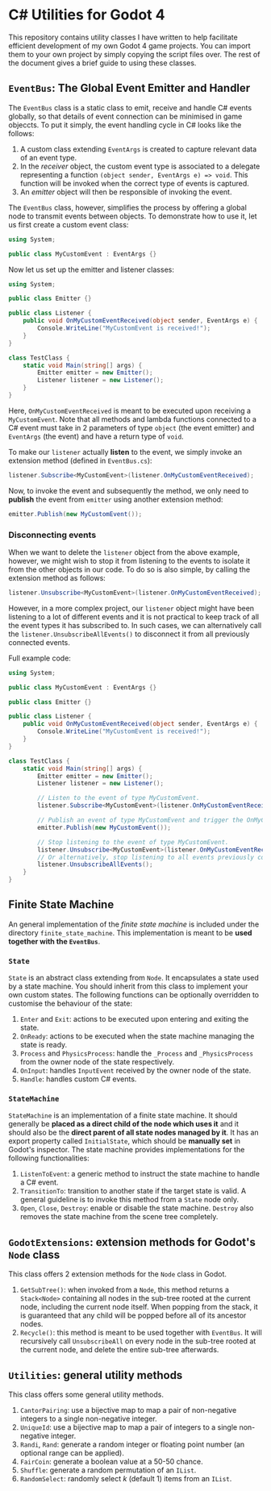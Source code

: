 # C\# Utilities for Godot 4

This repository contains utility classes I have written to help facilitate efficient development of my own Godot 4 game projects. You can import them to your own project by simply copying the script files over. The rest of the document gives a brief guide to using these classes.

## `EventBus`: The Global Event Emitter and Handler

The `EventBus` class is a static class to emit, receive and handle C\# events globally, so that details of event connection can be minimised in game objeccts. To put it simply, the event handling cycle in C\# looks like the follows:

1. A custom class extending `EventArgs` is created to capture relevant data of an event type.
2. In the *receiver* object, the custom event type is associated to a delegate representing a function `(object sender, EventArgs e) => void`. This function will be invoked when the correct type of events is captured.
3. An *emitter* object will then be responsible of invoking the event.

The `EventBus` class, however, simplifies the process by offering a global node to transmit events between objects. To demonstrate how to use it, let us first create a custom event class:

```csharp
using System;

public class MyCustomEvent : EventArgs {}
```

Now let us set up the emitter and listener classes:

```csharp
using System;

public class Emitter {}

public class Listener {
    public void OnMyCustomEventReceived(object sender, EventArgs e) {
        Console.WriteLine("MyCustomEvent is received!");
    }
}

class TestClass {
    static void Main(string[] args) {
        Emitter emitter = new Emitter();
        Listener listener = new Listener();
    }
}
```

Here, `OnMyCustomEventReceived` is meant to be executed upon receiving a `MyCustomEvent`. Note that all methods and lambda functions connected to a C\# event must take in 2 parameters of type `object` (the event emitter) and `EventArgs` (the event) and have a return type of `void`.

To make our `listener` actually **listen** to the event, we simply invoke an extension method (defined in `EventBus.cs`):

```csharp
listener.Subscribe<MyCustomEvent>(listener.OnMyCustomEventReceived);
```

Now, to invoke the event and subsequently the method, we only need to **publish** the event from `emitter` using another extension method:

```csharp
emitter.Publish(new MyCustomEvent());
```

### Disconnecting events

When we want to delete the `listener` object from the above example, however, we might wish to stop it from listening to the events to isolate it from the other objects in our code. To do so is also simple, by calling the extension method as follows:

```csharp
listener.Unsubscribe<MyCustomEvent>(listener.OnMyCustomEventReceived);
```

However, in a more complex project, our `listener` object might have been listening to a lot of different events and it is not practical to keep track of all the event types it has subscribed to. In such cases, we can alternatively call the `listener.UnsubscribeAllEvents()` to disconnect it from all previously connected events.

Full example code:

```csharp
using System;

public class MyCustomEvent : EventArgs {}

public class Emitter {}

public class Listener {
    public void OnMyCustomEventReceived(object sender, EventArgs e) {
        Console.WriteLine("MyCustomEvent is received!");
    }
}

class TestClass {
    static void Main(string[] args) {
        Emitter emitter = new Emitter();
        Listener listener = new Listener();

        // Listen to the event of type MyCustomEvent.
        listener.Subscribe<MyCustomEvent>(listener.OnMyCustomEventReceived);

        // Publish an event of type MyCustomEvent and trigger the OnMyCustomEventReceived method.
        emitter.Publish(new MyCustomEvent());

        // Stop listening to the event of type MyCustomEvent.
        listener.Unsubscribe<MyCustomEvent>(listener.OnMyCustomEventReceived);
        // Or alternatively, stop listening to all events previously connected to the object.
        listener.UnsubscribeAllEvents();
    }
}
```

## Finite State Machine

An general implementation of the *finite state machine* is included under the directory `finite_state_machine`. This implementation is meant to be **used together with the `EventBus`**.

### `State`

`State` is an abstract class extending from `Node`. It encapsulates a state used by a state machine. You should inherit from this class to implement your own custom states. The following functions can be optionally overridden to customise the behaviour of the state:

1. `Enter` and `Exit`: actions to be executed upon entering and exiting the state.
2. `OnReady`: actions to be executed when the state machine managing the state is ready.
3. `Process` and `PhysicsProcess`: handle the `_Process` and `_PhysicsProcess` from the owner node of the state respectively.
4. `OnInput`: handles `InputEvent` received by the owner node of the state.
5. `Handle`: handles custom C\# events.

### `StateMachine`

`StateMachine` is an implementation of a finite state machine. It should generally be **placed as a direct child of the node which uses it** and it should also be the **direct parent of all state nodes managed by it**. It has an export property called `InitialState`, which should be **manually set** in Godot's inspector. The state machine provides implementations for the following functionalities:

1. `ListenToEvent`: a generic method to instruct the state machine to handle a C\# event.
2. `TransitionTo`: transition to another state if the target state is valid. A general guideline is to invoke this method from a `State` node only.
3. `Open`, `Close`, `Destroy`: enable or disable the state machine. `Destroy` also removes the state machine from the scene tree completely.

## `GodotExtensions`: extension methods for Godot's `Node` class

This class offers 2 extension methods for the `Node` class in Godot.

1. `GetSubTree()`: when invoked from a `Node`, this method returns a `Stack<Node>` containing all nodes in the sub-tree rooted at the current node, including the current node itself. When popping from the stack, it is guaranteed that any child will be popped before all of its ancestor nodes.
2. `Recycle()`: this method is meant to be used together with `EventBus`. It will recursively call `UnsubscribeAll` on every node in the sub-tree rooted at the current node, and delete the entire sub-tree afterwards.

## `Utilities`: general utility methods

This class offers some general utility methods.

1. `CantorPairing`: use a bijective map to map a pair of non-negative integers to a single non-negative integer.
2. `UniqueId`: use a bijective map to map a pair of integers to a single non-negative integer.
3. `Randi`, `Rand`: generate a random integer or floating point number (an optional range can be applied).
4. `FairCoin`: generate a boolean value at a 50-50 chance.
5. `Shuffle`: generate a random permutation of an `IList`.
6. `RandomSelect`: randomly select $k$ (default 1) items from an `IList`.
